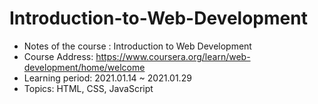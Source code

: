 # Introduction-to-Web-Development
- Notes of the course : Introduction to Web Development
- Course Address: https://www.coursera.org/learn/web-development/home/welcome
- Learning period: 2021.01.14 ~ 2021.01.29
- Topics: HTML, CSS, JavaScript
